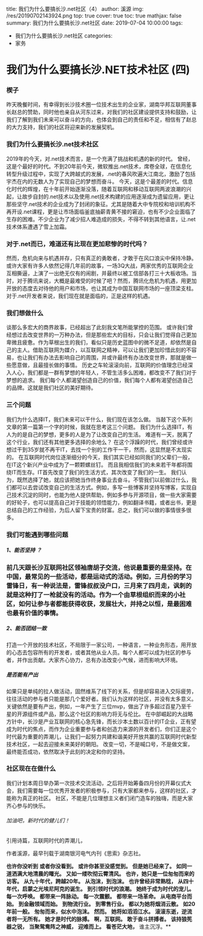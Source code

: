 title: 我们为什么要搞长沙.net社区（4）
author: 溪源
img: /res/20190702143924.png
top: true
cover: true
toc: true
mathjax: false
summary: 我们为什么要搞长沙.net社区
date: 2019-07-04 10:00:00
tags:

- 我们为什么要搞长沙.net社区
  categories:
- 家务

# 我们为什么要搞长沙.NET技术社区 (四)

### 楔子 

昨天晚餐时间，有幸得到长沙技术圈一位技术出生的企业家，湖南华邦互联网董事长赵总的赞助，同时他也亲自从河东过来，对我们的社区建设提供支持和鼓励，让我们了解到我们未来可以奋斗的方向，也体会到自己的责任和不足，相信有了赵总的大力支持，我们的社区将迎来新的发展契机。 

### 我们为什么要搞长沙.net技术社区 

2019年的今天，对.net技术而言，是一个充满了挑战和机遇的新的时代。 
曾经，这是个最好的时代。不到20年前今天，微软推出.net技术，席卷全球，在信息化转型升级过程中，实现了大跨越式的发展，.net的春风吹遍大江南北，激励了包括宇杰在内的无数人为了实现自己的梦想而奋斗。 
今天，这是个最差的时代。信息化时代的辉煌，在十年前开始逐渐没落，随着互联网和移动互联网两波浪潮的兴起，让故步自封的.net技术以及使用.net技术构建的应用逐渐成为遗留应用，更让那些坚守.net技术的企业成为了封闭的象征。尤其是随着大中专院校和培训机构不再开设.net课程，更是让市场面临釜底抽薪青黄不接的窘迫，也有不少企业面临了生存的困难。不少企业为了减少招人难造成的损失，不得不转到其他语言，让.net技术体系遭遇了雪上加霜。 

### 对于.net而已，难道还有比现在更加悲惨的时代吗？ 

然而，危机向来与机遇并存，只有真正的勇敢者，才敢于在风口浪尖中保持冷静。 
或许大家有许多人依然记得几年前的故事，一场3Q大战，两家优秀的互联网企业互相撕逼，上演了一出绝无仅有的闹剧，并最终以被工信部各打三十大板收场。当时，对于腾讯来说，大概是最难受的时候了吧？然而，腾讯化危机为机遇，用更加开放的态度去对待他的用户和市场，也让其成为中国互联网市场的一座顶梁支柱。 
对于.net开发者来说，我们现在就是面临的，正是这样的机遇。 

### 我们想做什么 

谈那么多宏大的商界故事，已经超出了此刻我文笔所能掌控的范围。 
或许我们曾经想过去改变世界的一万种办法，但是那些宏大的目标，只会让我们觉得自己更加卑微且疲惫。作为草根出生的我们，看似只是历史蓝图中的微不足道，却依然是自己的主人。借助互联网为媒介，以互联网之精神，可以让我们更加珍惜此刻的不容易，也让我们有办法去影响自己的周围，并或许最终有办法改变世界，那就是做一些愿意做，且最擅长做的事情。 
历史之车轮滚滚向前，互联网的价值理念已经深入人心，我们都是一群有梦想的年轻人，不管生活多么困难，都改变不了我们对于梦想的追求。 
我们每个人都渴望创造自己的价值，我们每个人都有渴望创造自己的品牌。这就是我们社区的美好期待。

### 三个问题 

我们为什么选择IT，我们未来可以干什么，我们现在该怎么做。 
当敲下这个系列文章的第一篇第一个字的时候，我就在思考这三个问题。 
我们为什么选择IT，有人为的是自己的梦想，更多的人是为了让改变自己的生活。 
难道有一天，脱离了这个行业，我们还有其他更多选择的余地么？ 
在这个浮躁的时代，我们曾经或许想过干到35岁就不再干IT，去找一个别的工作干一干，然而，这显然是不太现实的。 
在互联网时代岗位逐渐细分的今天，我们其实已经如同我们的父辈们一般，在IT这个新兴产业中成为了一颗颗螺丝钉。 
而且我相信我们的未来若干年都将围绕IT而生存。IT首先改变了我们的生活方式，其次改变了我们的一生。 
我们认为，既然选择了她，就应该把她当作终身事业去奋斗。不管我们以前做过什么，我们都可以去尝试改变自己的生活方式。例如，多写一些博客并坚持写博客，实现自己技术沉淀的同时，也能为他人提供帮助，例如多参与开源项目，做一些大家需要的好轮子，也可以提高自己对于技能的领悟能力，例如翻译书籍，或者出书，更是总结自己的工作经验，为后人留下宝贵的财富。总之，我们可以做的事情很多很多。 

### 我们可能遇到哪些问题 

##### 1、能否坚持 ？

### 前几天跟长沙互联网社区领袖唐胡子交流，他说最重要的是坚持。在中国，最常见的一些活动，都是运动式的活动。例如，三月份的学习雷锋日，有一种说法是，雷锋叔叔没户口，三月来了四月走，讽刺的就是这种打了一枪就没有的活动。作为一个由草根组织而来的小社区，如何让参与者都能获得收获，发展壮大，并持之以恒，是最困难也最有价值的事情。 

##### 2、能否团结一致 

打造一个开放的技术社区，不局限于一家公司，一种语言，一种业务形态，用开放的心态去包容所有的开发者，或者其他从业人员。每个人都可以成为社区的参与者，并作出贡献。大家齐心协力，总有办法改变小气候，进而影响大环境。 

##### 是否能有产出 

如果只是单纯的拉人做活动，固然维系了线下的关系，但是却容易进入交际疲劳，往往活动的参与者只能是那几个爱好者。我们认为这样的社区，并没有太多意义。关键依然是要有产出，例如，一年产生了三位mvp，做出了许多超过百星乃至千星的开源组件或产品，那么这个社区的影响力将无与伦比。 
在中部崛起的大战略方针中，长沙是产业互联网的核心急先锋，而长沙本土数以百计的IT企业，正有望成为时代的焦点，而作为企业重要参与者和创造力来源的开发者们，你们正是这个时代最为重要的弄潮儿，让我们一起努力共建和谐美好开放共赢的互联网时代新型技术社区，一起去迎接未来美好的朝阳。 
改变一切，不是喊口号，不是做文案，最终能否成功，依然取决于此刻的决定和你的坚持。 

### 社区现在在做什么 

我们计划本周日举办第一次技术交流活动，之后将开始筹备四月份的开幕仪式大会，我们需要每一位优秀开发者的积极参与，只有大家都来参与，这样的社区，才能称为真正的社区。 
社区，不能是几位理想主义者们闭门造车的独嗨，而是大家齐心参与的快乐。 

###### 加油吧，新时代的健儿们！ 

引用诗篇，互联网时代的弄潮儿，

作者溪源，最早刊载于湖南银河电气内刊《思索》杂志社。 

**也许你没听到**
**或者你没看到。** 
**或许你甚至没感觉到。** 
**但是她已经来了。** 
**如同一道洒满大地清晨的曙光。** 
**又如一缕吹彻云霄清风。** 
**也许，她只是一位匆匆而来的访客。** 
**从九十年代，跨越20年。** 
**从泡沫，到泡沫。** 
**也许曾经非常熟稔，** 
**从四十年代，启蒙之光埃尼阿克的诞生。** 
**到引领时代的浪潮。** 
**她终于成为时代的宠儿。** 
**每一次呼唤。** 
**都带来一阵脉动。** 
**每一次震颤。** 
**都带来一场革命。** 
**从电商平台而始。** 
**到金融领域而始。** 
**到物流行业。** 
**到零售行业。** 
**都以为她将烟消云散。** 
**如20年前一般。** 
**匆匆而来，似水中泡沫。** 
**然而。** 
**她将如滔滔江水。** 
**滚滚东逝，逆流者将一无所有。** 
**她才是时代的脉搏。** 
**啊，互联网。** 
**敢于奋斗拼搏者。** 
**该持狼筅器之锐，** 
**当聚鸳鸯阵之神威，** 
**迎难而上。** 
**看苍茫大地，** 
谁主沉浮。**  